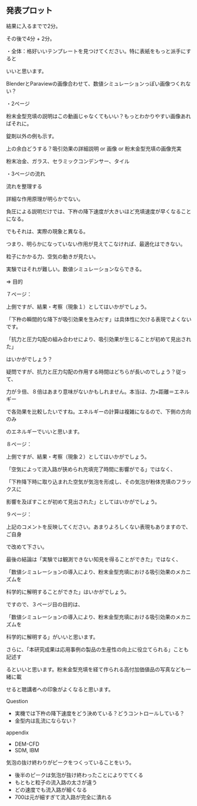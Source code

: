 ## 発表プロット



結果に入るまでで2分。

その後で4分 + 2分。



・全体：格好いいテンプレートを見つけてください。特に表紙をもっと派手にすると

いいと思います。

BlenderとParaviewの画像合わせて、数値シミュレーションっぽい画像つくれない？

 

・2ページ

粉末金型充填の説明はこの動画じゃなくてもいい？もっとわかりやすい画像あればそれに。

錠剤以外の例も示す。

上の余白どうする？吸引効果の詳細説明 or 画像 or 粉末金型充填の画像充実



粉末冶金、ガラス、セラミックコンデンサー、タイル



・3ページの流れ

流れを整理する

詳細な作用原理が明らかでない。

負圧による説明だけでは、下杵の降下速度が大きいほど充填速度が早くなることになる。

でもそれは、実際の現象と異なる。

つまり、明らかになっていない作用が見えてこなければ、最適化はできない。

粒子にかかる力、空気の動きが見たい。

実験ではそれが難しい。数値シミュレーションならできる。

=> 目的





７ページ：

上側ですが、結果・考察（現象１）としてはいかがでしょう。

「下杵の瞬間的な降下が吸引効果を生みだす」は具体性に欠ける表現でよくないです。

「抗力と圧力勾配の組み合わせにより、吸引効果が生じることが初めて見出された」

はいかがでしょう？ 

疑問ですが、抗力と圧力勾配の作用する時間はどちらが長いのでしょう？従って、

力が９倍、８倍はあまり意味がないかもしれません。本当は、力×距離＝エネルギー

で各効果を比較したいですね。エネルギーの計算は複雑になるので、下側の方向のみ

のエネルギーでいいと思います。



 

８ページ：

上側ですが、結果・考察（現象２）としてはいかがでしょう。

「空気によって流入路が狭められ充填完了時間に影響がでる」ではなく、

「下杵降下時に取り込まれた空気が気泡を形成し、その気泡が粉体充填のフラックスに

影響を及ぼすことが初めて見出された」としてはいかがでしょう。

 

９ページ：

上記のコメントを反映してください。あまりよろしくない表現もありますので、ご自身

で改めて下さい。

最後の結論は「実験では観測できない知見を得ることができた」ではなく、

「数値シミュレーションの導入により、粉末金型充填における吸引効果のメカニズムを

科学的に解明することができた」はいかがでしょう。

ですので、３ページ目の目的は、

「数値シミュレーションの導入により、粉末金型充填における吸引効果のメカニズムを

科学的に解明する」がいいと思います。

さらに、「本研究成果は応用事例の製品の生産性の向上に役立てられる」ことも記述す

るといいと思います。粉末金型充填を経て作られる高付加価値品の写真なども一緒に載

せると聴講者への印象がよくなると思います。



Question

* 実機では下杵の降下速度をどう決めている？どうコントロールしている？
* 金型内は乱流にならない？



appendix

* DEM-CFD
* SDM, IBM



気泡の抜け終わりがピークをつくっていることをいう。

- 後半のピークは気泡が抜け終わったことによりでてくる
- もともと粒子の流入路の太さが違う
- どの速度でも流入路が細くなる
- 700は元が細すぎて流入路が完全に潰れる